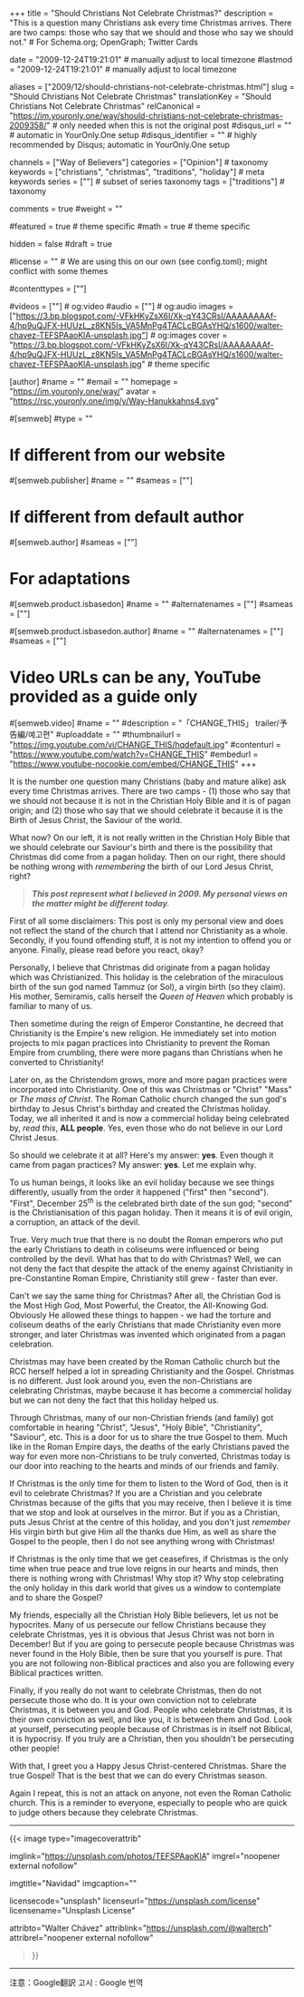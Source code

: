+++
title = "Should Christians Not Celebrate Christmas?"
description = "This is a question many Christians ask every time Christmas arrives. There are two camps: those who say that we should and those who say we should not."	# For Schema.org; OpenGraph; Twitter Cards

date = "2009-12-24T19:21:01"                 # manually adjust to local timezone
#lastmod = "2009-12-24T19:21:01"                 # manually adjust to local timezone

aliases = ["2009/12/should-christians-not-celebrate-christmas.html"]
slug = "Should Christians Not Celebrate Christmas"
translationKey = "Should Christians Not Celebrate Christmas"
relCanonical = "https://im.youronly.one/way/should-christians-not-celebrate-christmas-2009358/"                           # only needed when this is not the original post
#disqus_url = ""                                                    # automatic in YourOnly.One setup
#disqus_identifier = ""                                             # highly recommended by Disqus; automatic in YourOnly.One setup

channels = ["Way of Believers"]
categories = ["Opinion"]														# taxonomy
keywords = ["christians", "christmas", "traditions", "holiday"]															# meta keywords
series = [""]																# subset of series taxonomy
tags = ["traditions"]																	# taxonomy

comments = true
#weight = ""

#featured = true															# theme specific
#math = true																	# theme specific

hidden = false
#draft = true

#license = ""                                 # We are using this on our own (see config.toml); might conflict with some themes

#contenttypes = [""]

#videos = [""]																# og:video
#audio = [""]                                 # og:audio
images = ["https://3.bp.blogspot.com/-VFkHKyZsX6I/Xk-qY43CRsI/AAAAAAAAf-4/hp9uQJFX-HUUzL_z8KN5Is_VA5MnPg4TACLcBGAsYHQ/s1600/walter-chavez-TEFSPAaoKlA-unsplash.jpg"]    # og:images
cover = "https://3.bp.blogspot.com/-VFkHKyZsX6I/Xk-qY43CRsI/AAAAAAAAf-4/hp9uQJFX-HUUzL_z8KN5Is_VA5MnPg4TACLcBGAsYHQ/s1600/walter-chavez-TEFSPAaoKlA-unsplash.jpg"				# theme specific

[author]
#name = ""
#email = ""
homepage = "https://im.youronly.one/way/"
avatar = "https://rsc.youronly.one/img/y/Way-Hanukkahns4.svg"

#[semweb]
#type = ""

# If different from our website
#[semweb.publisher]
#name = ""
#sameas = [""]

# If different from default author
#[semweb.author]
#sameas = [""]

# For adaptations
#[semweb.product.isbasedon]
#name = ""
#alternatenames = [""]
#sameas = [""]

#[semweb.product.isbasedon.author]
#name = ""
#alternatenames = [""]
#sameas = [""]

# Video URLs can be any, YouTube provided as a guide only
#[semweb.video]
#name = ""
#description = "「CHANGE_THIS」 trailer/予告編/예고편"
#uploaddate = ""
#thumbnailurl = "https://img.youtube.com/vi/CHANGE_THIS/hqdefault.jpg"
#contenturl = "https://www.youtube.com/watch?v=CHANGE_THIS"
#embedurl = "https://www.youtube-nocookie.com/embed/CHANGE_THIS"
+++

It is the number one question many Christians (baby and mature alike) ask every time Christmas arrives. There are two camps - (1) those who say that we should not because it is not in the Christian Holy Bible and it is of pagan origin; and (2) those who say that we should celebrate it because it is the Birth of Jesus Christ, the Saviour of the world.

What now? On our left, it is not really written in the Christian Holy Bible that we should celebrate our Saviour's birth and there is the possibility that Christmas did come from a pagan holiday. Then on our right, there should be nothing wrong with *remembering* the birth of our Lord Jesus Christ, right?

<!--more-->

> ***This post represent what I believed in 2009. My personal views on the matter might be different today.***

First of all some disclaimers: This post is only my personal view and does not reflect the stand of the church that I attend nor Christianity as a whole. Secondly, if you found offending stuff, it is not my intention to offend you or anyone. Finally, please read before you react, okay?

Personally, I believe that Christmas did originate from a pagan holiday which was Christianized. This holiday is the celebration of the miraculous birth of the sun god named Tammuz (or Sol), a virgin birth (so they claim). His mother, Semiramis, calls herself the *Queen of Heaven* which probably is familiar to many of us.

Then sometime during the reign of Emperor Constantine, he decreed that Christianity is the Empire's new religion. He immediately set into motion projects to mix pagan practices into Christianity to prevent the Roman Empire from crumbling, there were more pagans than Christians when he converted to Christianity!

Later on, as the Christendom grows, more and more pagan practices were incorporated into Christianity. One of this was Christmas or "Christ" "Mass" or *The mass of Christ*. The Roman Catholic church changed the sun god's birthday to Jesus Christ's birthday and created the Christmas holiday. Today, we all inherited it and is now a commercial holiday being celebrated by, *read this*, **ALL people**. Yes, even those who do not believe in our Lord Christ Jesus.

So should we celebrate it at all? Here's my answer: **yes**. Even though it came from pagan practices? My answer: **yes**. Let me explain why.

To us human beings, it looks like an evil holiday because we see things differently, usually from the order it happened ("first" then "second"). "First", December 25<sup>th</sup> is the celebrated birth date of the sun god; "second" is the Christianisation of this pagan holiday. Then it means it is of evil origin, a corruption, an attack of the devil.

True. Very much true that there is no doubt the Roman emperors who put the early Christians to death in coliseums were influenced or being controlled by the devil. What has that to do with Christmas? Well, we can not deny the fact that despite the attack of the enemy against Christianity in pre-Constantine Roman Empire, Christianity still grew - faster than ever.

Can't we say the same thing for Christmas? After all, the Christian God is the Most High God, Most Powerful, the Creator, the All-Knowing God. Obviously He allowed these things to happen - we had the torture and coliseum deaths of the early Christians that made Christianity even more stronger, and later Christmas was invented which originated from a pagan celebration.

Christmas may have been created by the Roman Catholic church but the RCC herself helped a lot in spreading Christianity and the Gospel. Christmas is no different. Just look around you, even the non-Christians are celebrating Christmas, maybe because it has become a commercial holiday but we can not deny the fact that this holiday helped us.

Through Christmas, many of our non-Christian friends (and family) got comfortable in hearing "Christ", "Jesus", "Holy Bible", "Christianity", "Saviour", etc. This is a door for us to share the true Gospel to them. Much like in the Roman Empire days, the deaths of the early Christians paved the way for even more non-Christians to be truly converted, Christmas today is our door into reaching to the hearts and minds of our friends and family.

If Christmas is the only time for them to listen to the Word of God, then is it evil to celebrate Christmas? If you are a Christian and you celebrate Christmas because of the gifts that you may receive, then I believe it is time that we stop and look at ourselves in the mirror. But if you as a Christian, puts Jesus Christ at the centre of this holiday, and you don't just *remember* His virgin birth but give Him all the thanks due Him, as well as share the Gospel to the people, then I do not see anything wrong with Christmas!

If Christmas is the only time that we get ceasefires, if Christmas is the only time when true peace and true love reigns in our hearts and minds, then there is nothing wrong with Christmas! Why stop it? Why stop celebrating the only holiday in this dark world that gives us a window to contemplate and to share the Gospel?

My friends, especially all the Christian Holy Bible believers, let us not be hypocrites. Many of us persecute our fellow Christians because they celebrate Christmas, yes it is obvious that Jesus Christ was not born in December! But if you are going to persecute people because Christmas was never found in the Holy Bible, then be sure that you yourself is pure. That you are not following non-Biblical practices and also you are following every Biblical practices written.

Finally, if you really do not want to celebrate Christmas, then do not persecute those who do. It is your own conviction not to celebrate Christmas, it is between you and God. People who celebrate Christmas, it is their own conviction as well, and like you, it is between them and God. Look at yourself, persecuting people because of Christmas is in itself not Biblical, it is hypocrisy. If you truly are a Christian, then you shouldn't be persecuting other people!

With that, I greet you a Happy Jesus Christ-centered Christmas. Share the true Gospel! That is the best that we can do every Christmas season.

Again I repeat, this is not an attack on anyone, not even the Roman Catholic church. This is a reminder to everyone, especially to people who are quick to judge others because they celebrate Christmas.

-------

{{< image
  type="imagecoverattrib"

  imglink="https://unsplash.com/photos/TEFSPAaoKlA"
  imgrel="noopener external nofollow"

  imgtitle="Navidad"
  imgcaption=""

  licensecode="unsplash"
  licenseurl="https://unsplash.com/license"
  licensename="Unsplash License"

  attribto="Walter Chávez"
  attriblink="https://unsplash.com/@walterch"
  attribrel="noopener external nofollow"
>}}

-------

注意：Google翻訳
고시 : Google 번역
